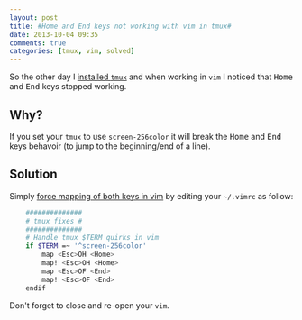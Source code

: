 ```yaml
---
layout: post
title: #Home and End keys not working with vim in tmux#
date: 2013-10-04 09:35
comments: true
categories: [tmux, vim, solved]
---
```


So the other day I [installed `tmux`](install-and-using-tmux-on-linux-mint-ubuntu) and when working in `vim` I noticed that <kbd>Home</kbd> and <kbd>End</kbd> keys stopped working.

## Why?
If you set your `tmux` to use `screen-256color` it will break the <kbd>Home</kbd> and <kbd>End</kbd> keys behavoir (to jump to the beginning/end of a line).

## Solution
Simply [force mapping of both keys in vim](http://stackoverflow.com/a/9453541/802365) by editing your `~/.vimrc` as follow:

```bash
    ##############
    # tmux fixes #
    ##############
    # Handle tmux $TERM quirks in vim
    if $TERM =~ '^screen-256color'
        map <Esc>OH <Home>
        map! <Esc>OH <Home>
        map <Esc>OF <End>
        map! <Esc>OF <End>
    endif
```

Don't forget to close and re-open your `vim`.
